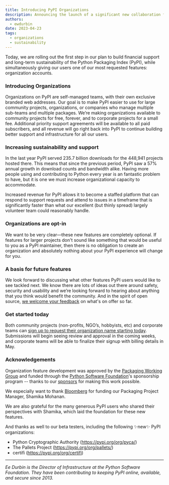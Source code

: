 ```yaml
---
title: Introducing PyPI Organizations
description: Announcing the launch of a significant new collaboration feature for PyPI
authors:
  - ewdurbin
date: 2023-04-23
tags:
  - organizations
  - sustainability
---
```


Today, we are rolling out the first step in our plan to build financial
support and long-term sustainability of the Python Packaging Index (PyPI),
while simultaneously giving our users one of our most requested features:
organization accounts.

<!-- more -->

### Introducing Organizations

Organizations on PyPI are self-managed teams, with their own exclusive branded
web addresses. Our goal is to make PyPI easier to use for large community
projects, organizations, or companies who manage multiple sub-teams and multiple
packages. We’re making organizations available to community projects for free,
forever, and to corporate projects for a small fee. Additional priority support
agreements will be available to all paid subscribers, and all revenue will go
right back into PyPI to continue building better support and infrastructure
for all our users.

### Increasing sustainability and support

In the last year PyPI served 235.7 billion downloads for the 448,941 projects hosted
there. This means that since the previous period, PyPI saw a 57% annual growth in download counts
and bandwidth alike. Having more people using and contributing to Python every
year is an fantastic problem to have, but it is one we must increase
organizational capacity to accommodate.

Increased revenue for PyPI allows it to become a
staffed platform that can respond to support requests and attend to issues
in a timeframe that is significantly faster than what our excellent (but thinly
spread) largely volunteer team could reasonably handle.

### Organizations are opt-in

We want to be very clear—these new features are completely optional. If
features for larger projects don't sound like something that would be useful to
you as a PyPI maintainer, then there is no obligation to create an organization
and absolutely nothing about your PyPI experience will change for you.

### A basis for future features

We look forward to discussing what other features PyPI users would like to see
tackled next. We know there are lots of ideas out there around safety,
security and usability and we’re looking forward to hearing about anything that
you think would benefit the community. And in the spirit of open source, [we
welcome your feedback](https://github.com/pypi/warehouse/issues) on what's on
offer so far.

### Get started today

Both community projects (non-profits, NGO’s, hobbyists, etc) and corporate
teams can [sign up to request their organization name starting
today](https://pypi.org/manage/organizations/). Submissions will begin
seeing review and approval in the coming weeks, and corporate teams will be
able to finalize their signup with billing details in May.

### Acknowledgements

Organization feature development was approved by the
[Packaging Working Group](https://wiki.python.org/psf/PackagingWG)
and funded through the
[Python Software Foundation](https://www.python.org/psf-landing/)'s
sponsorship program -- thanks to our [sponsors](https://pypi.org/sponsors/)
for making this work possible.

We especially want to thank
[Bloomberg](https://www.bloomberg.com/company/values/tech-at-bloomberg/?ea-publisher=psf)
for funding our Packaging Project Manager, Shamika Mohanan.

We are also grateful for the many generous PyPI users who shared their
perspectives with Shamika, which laid the foundation for these new features.

And thanks as well to our beta
testers, including the following ✨new✨ PyPI organizations:

* Python Cryptographic Authority (<https://pypi.org/org/pyca/>)
* The Pallets Project (<https://pypi.org/org/pallets/>)
* certifi (<https://pypi.org/org/certifi>)

---

_Ee Durbin is the Director of Infrastructure at
the Python Software Foundation.
They have been contributing to keeping PyPI online, available, and
secure since 2013._
